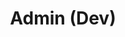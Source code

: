 ---
layout: "base"
page_title: "Kepler Scavenger Hunt"
logo_location: "../../assets/files/logos/admin.png"
styles: [
  "admin",
  "login",
]
scripts: [
  "admin",
  # "login"
]
title: "Admin (Dev)"
---